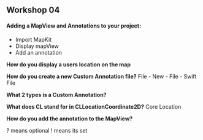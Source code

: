 ## Workshop 04

#### Adding a MapView and Annotations to your project:
  - Import MapKit 
  - Display mapView 
  - Add an annotation

**How do you display a users location on the map**

**How do you create a new Custom Annotation file?**
File - New - File - Swift File
  
**What 2 types is a Custom Annotation?**
  
**What does CL stand for in CLLocationCoordinate2D?**
Core Location

**How do you add the annotation to the MapView?**

? means optional
! means its set
